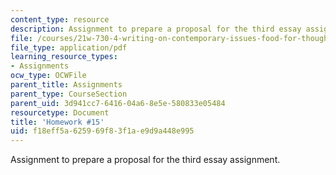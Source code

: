 ```yaml
---
content_type: resource
description: Assignment to prepare a proposal for the third essay assignment.
file: /courses/21w-730-4-writing-on-contemporary-issues-food-for-thought-writing-and-reading-about-the-cultures-of-food-fall-2008/f18eff5a625969f83f1ae9d9a448e995_hw_15.pdf
file_type: application/pdf
learning_resource_types:
- Assignments
ocw_type: OCWFile
parent_title: Assignments
parent_type: CourseSection
parent_uid: 3d941cc7-6416-04a6-8e5e-580833e05484
resourcetype: Document
title: 'Homework #15'
uid: f18eff5a-6259-69f8-3f1a-e9d9a448e995
---
```

Assignment to prepare a proposal for the third essay assignment.

